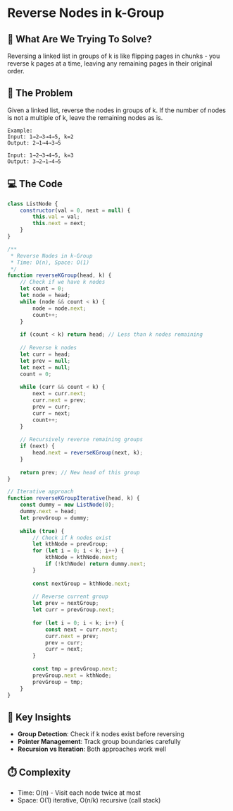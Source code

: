 # Reverse Nodes in k-Group

## 🎯 What Are We Trying To Solve?

Reversing a linked list in groups of k is like flipping pages in chunks - you reverse k pages at a time, leaving any remaining pages in their original order.

## 📝 The Problem

Given a linked list, reverse the nodes in groups of k. If the number of nodes is not a multiple of k, leave the remaining nodes as is.

```
Example:
Input: 1→2→3→4→5, k=2
Output: 2→1→4→3→5

Input: 1→2→3→4→5, k=3
Output: 3→2→1→4→5
```

## 💻 The Code

```javascript
class ListNode {
    constructor(val = 0, next = null) {
        this.val = val;
        this.next = next;
    }
}

/**
 * Reverse Nodes in k-Group
 * Time: O(n), Space: O(1)
 */
function reverseKGroup(head, k) {
    // Check if we have k nodes
    let count = 0;
    let node = head;
    while (node && count < k) {
        node = node.next;
        count++;
    }
    
    if (count < k) return head; // Less than k nodes remaining
    
    // Reverse k nodes
    let curr = head;
    let prev = null;
    let next = null;
    count = 0;
    
    while (curr && count < k) {
        next = curr.next;
        curr.next = prev;
        prev = curr;
        curr = next;
        count++;
    }
    
    // Recursively reverse remaining groups
    if (next) {
        head.next = reverseKGroup(next, k);
    }
    
    return prev; // New head of this group
}

// Iterative approach
function reverseKGroupIterative(head, k) {
    const dummy = new ListNode(0);
    dummy.next = head;
    let prevGroup = dummy;
    
    while (true) {
        // Check if k nodes exist
        let kthNode = prevGroup;
        for (let i = 0; i < k; i++) {
            kthNode = kthNode.next;
            if (!kthNode) return dummy.next;
        }
        
        const nextGroup = kthNode.next;
        
        // Reverse current group
        let prev = nextGroup;
        let curr = prevGroup.next;
        
        for (let i = 0; i < k; i++) {
            const next = curr.next;
            curr.next = prev;
            prev = curr;
            curr = next;
        }
        
        const tmp = prevGroup.next;
        prevGroup.next = kthNode;
        prevGroup = tmp;
    }
}
```

## 🎨 Key Insights

- **Group Detection**: Check if k nodes exist before reversing
- **Pointer Management**: Track group boundaries carefully
- **Recursion vs Iteration**: Both approaches work well

## ⏱️ Complexity

- Time: O(n) - Visit each node twice at most
- Space: O(1) iterative, O(n/k) recursive (call stack)
